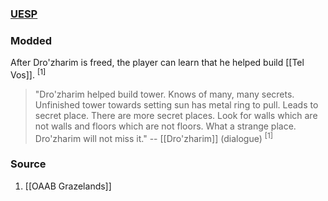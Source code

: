 ### [UESP](https://en.uesp.net/wiki/Morrowind:Tel_Vos#Dro.27zharim)
### Modded
After Dro'zharim is freed, the player can learn that he helped build [[Tel Vos]]. <sup>[1]</sup>

> "Dro'zharim helped build tower. Knows of many, many secrets. Unfinished tower towards setting sun has metal ring to pull. Leads to secret place. There are more secret places. Look for walls which are not walls and floors which are not floors. What a strange place. Dro'zharim will not miss it."
> -- [[Dro'zharim]] (dialogue) <sup>[1]</sup>
### Source
1. [[OAAB Grazelands]]